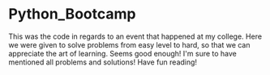 # Python_Bootcamp
This was the code in regards to an event that happened at my college. 
Here we were given to solve problems from easy level to hard, so that we can appreciate the art of learning. Seems good enough!
I'm sure to have mentioned all problems and solutions! Have fun reading!
